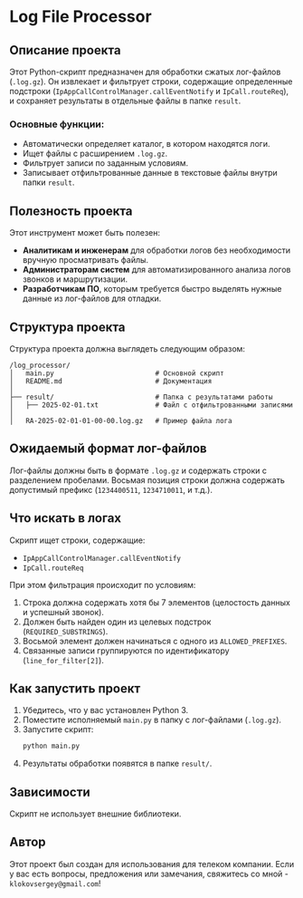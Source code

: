 # Log File Processor

## Описание проекта
Этот Python-скрипт предназначен для обработки сжатых лог-файлов (`.log.gz`). Он извлекает и фильтрует строки, содержащие определенные подстроки (`IpAppCallControlManager.callEventNotify` и `IpCall.routeReq`), и сохраняет результаты в отдельные файлы в папке `result`.

### Основные функции:
- Автоматически определяет каталог, в котором находятся логи.
- Ищет файлы с расширением `.log.gz`.
- Фильтрует записи по заданным условиям.
- Записывает отфильтрованные данные в текстовые файлы внутри папки `result`.

## Полезность проекта
Этот инструмент может быть полезен:
- **Аналитикам и инженерам** для обработки логов без необходимости вручную просматривать файлы.
- **Администраторам систем** для автоматизированного анализа логов звонков и маршрутизации.
- **Разработчикам ПО**, которым требуется быстро выделять нужные данные из лог-файлов для отладки.

## Структура проекта
Структура проекта должна выглядеть следующим образом:
```
/log_processor/
│   main.py                         # Основной скрипт
│   README.md                       # Документация
│
├── result/                         # Папка с результатами работы
│   ├── 2025-02-01.txt              # Файл с отфильтрованными записями
│
│   RA-2025-02-01-01-00-00.log.gz   # Пример файла лога
```

## Ожидаемый формат лог-файлов
Лог-файлы должны быть в формате `.log.gz` и содержать строки с разделением пробелами. Восьмая позиция строки должна содержать допустимый префикс (`1234400511`, `1234710011`, и т.д.).

## Что искать в логах
Скрипт ищет строки, содержащие:
- `IpAppCallControlManager.callEventNotify`
- `IpCall.routeReq`

При этом фильтрация происходит по условиям:
1. Строка должна содержать хотя бы 7 элементов (целостость данных и успешный звонок).
2. Должен быть найден один из целевых подстрок (`REQUIRED_SUBSTRINGS`).
3. Восьмой элемент должен начинаться с одного из `ALLOWED_PREFIXES`.
4. Связанные записи группируются по идентификатору (`line_for_filter[2]`).

## Как запустить проект
1. Убедитесь, что у вас установлен Python 3.
2. Поместите исполняемый `main.py` в папку с лог-файлами (`.log.gz`).
3. Запустите скрипт:
   ```bash
   python main.py
   ```
4. Результаты обработки появятся в папке `result/`.

## Зависимости
Скрипт не использует внешние библиотеки.

## Автор
Этот проект был создан для использования для телеком компании. Если у вас есть вопросы, предложения или замечания, свяжитесь со мной - `klokovsergey@gmail.com`!

